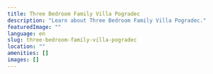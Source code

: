 ```yaml
---
title: Three Bedroom Family Villa Pogradec
description: "Learn about Three Bedroom Family Villa Pogradec."
featuredImage: ""
language: en
slug: three-bedroom-family-villa-pogradec
location: ""
amenities: []
images: []
---
```


